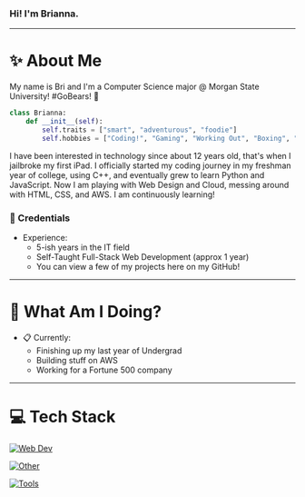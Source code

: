 ### Hi! I'm Brianna.
-----
# :sparkles: About Me
My name is Bri and I'm a Computer Science major @ Morgan State University! #GoBears! 🐻

```python
class Brianna:
    def __init__(self):
        self.traits = ["smart", "adventurous", "foodie"]
        self.hobbies = ["Coding!", "Gaming", "Working Out", "Boxing", "Sleeping"]
```

I have been interested in technology since about 12 years old, that's when I jailbroke my first iPad. I officially started my coding journey in my freshman year of college, using C++, and eventually grew to learn Python and JavaScript. Now I am playing with Web Design and Cloud, messing around with HTML, CSS, and AWS. I am continuously learning!

### :briefcase: Credentials
- Experience:
  - 5-ish years in the IT field
  - Self-Taught Full-Stack Web Development (approx 1 year)
  - You can view a few of my projects here on my GitHub!
-----

# :thinking: What Am I Doing?
- :clipboard: Currently:
  - Finishing up my last year of Undergrad
  - Building stuff on AWS
  - Working for a Fortune 500 company
-----

# :computer: Tech Stack
[![Web Dev](https://skillicons.dev/icons?i=html,css,js&theme=dark)](https://skillicons.dev)

[![Other](https://skillicons.dev/icons?i=python&theme=dark)](https://skillicons.dev)

[![Tools](https://skillicons.dev/icons?i=vscode,postman,docker,github,aws&theme=dark)](https://skillicons.dev)
